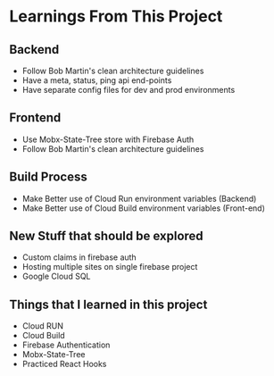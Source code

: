 # Learnings From This Project

## Backend

- Follow Bob Martin's clean architecture guidelines
- Have a meta, status, ping api end-points
- Have separate config files for dev and prod environments

## Frontend

- Use Mobx-State-Tree store with Firebase Auth
- Follow Bob Martin's clean architecture guidelines

## Build Process

- Make Better use of Cloud Run environment variables (Backend)
- Make Better use of Cloud Build environment variables (Front-end)

## New Stuff that should be explored

- Custom claims in firebase auth
- Hosting multiple sites on single firebase project
- Google Cloud SQL

## Things that I learned in this project

- Cloud RUN
- Cloud Build
- Firebase Authentication
- Mobx-State-Tree
- Practiced React Hooks
